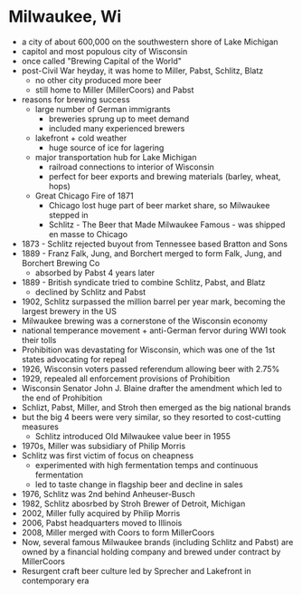 # Milwaukee, Wi
-  a city of about 600,000 on the southwestern shore of Lake Michigan
-  capitol and most populous city of Wisconsin
-  once called "Brewing Capital of the World"
-  post-Civil War heyday, it was home to Miller, Pabst, Schlitz, Blatz
	-  no other city produced more beer
	-  still home to Miller (MillerCoors) and Pabst
-  reasons for brewing success
	-  large number of German immigrants
		-  breweries sprung up to meet demand
		-  included many experienced brewers
	-  lakefront + cold weather
		-  huge source of ice for lagering
	-  major transportation hub for Lake Michigan
		-  railroad connections to interior of Wisconsin
		-  perfect for beer exports and brewing materials (barley, wheat, hops)
	-  Great Chicago Fire of 1871
		-  Chicago lost huge part of beer market share, so Milwaukee stepped in
		-  Schlitz - The Beer that Made Milwaukee Famous - was shipped en masse to Chicago
-  1873 - Schlitz rejected buyout from Tennessee based Bratton and Sons
-  1889 - Franz Falk, Jung, and Borchert merged to form Falk, Jung, and Borchert Brewing Co
	-  absorbed by Pabst 4 years later
-  1889 - British syndicate tried to combine Schlitz, Pabst, and Blatz
	-  declined by Schlitz and Pabst
-  1902, Schlitz surpassed the million barrel per year mark, becoming the largest brewery in the US
-  Milwaukee brewing was a cornerstone of the Wisconsin economy
-  national temperance movement + anti-German fervor during WWI took their tolls
-  Prohibition was devastating for Wisconsin, which was one of the 1st states advocating for repeal
-  1926, Wisconsin voters passed referendum allowing beer with 2.75%
-  1929, repealed all enforcement provisions of Prohibition
-  Wisconsin Senator John J. Blaine drafter the amendment which led to the end of Prohibition
-  Schlizt, Pabst, Miller, and Stroh then emerged as the big national brands
-  but the big 4 beers were very similar, so they resorted to cost-cutting measures
	-  Schlitz introduced Old Milwaukee value beer in 1955
-  1970s, Miller was subsidiary of Philip Morris
-  Schlitz was first victim of focus on cheapness
	-  experimented with high fermentation temps and continuous fermentation
	-  led to taste change in flagship beer and decline in sales
-  1976, Schlitz was 2nd behind Anheuser-Busch
-  1982, Schlitz abosrbed by Stroh Brewer of Detroit, Michigan
-  2002, Miller fully acquired by Philip Morris
-  2006, Pabst headquarters moved to Illinois
-  2008, Miller merged with Coors to form MillerCoors
-  Now, several famous Milwaukee brands (including Schlitz and Pabst) are owned by a financial holding company and brewed under contract by MillerCoors
-  Resurgent craft beer culture led by Sprecher and Lakefront in contemporary era